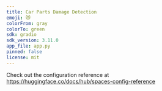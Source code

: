 ```yaml
---
title: Car Parts Damage Detection
emoji: 😻
colorFrom: gray
colorTo: green
sdk: gradio
sdk_version: 3.11.0
app_file: app.py
pinned: false
license: mit
---
```


Check out the configuration reference at https://huggingface.co/docs/hub/spaces-config-reference
